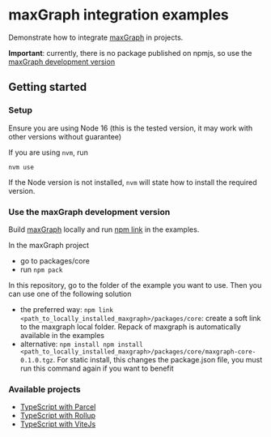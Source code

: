 # maxGraph integration examples

Demonstrate how to integrate [maxGraph](https://github.com/maxGraph/maxGraph/) in projects.

**Important**: currently, there is no package published on npmjs, so use the [maxGraph development version](#maxgraph-dev-version) 

## Getting started

### Setup

Ensure you are using Node 16 (this is the tested version, it may work with other versions without guarantee)

If you are using `nvm`, run
```shell
nvm use
```

If the Node version is not installed, `nvm` will state how to install the required version.


### <a id="maxgraph-dev-version"></a> Use the maxGraph development version

Build [maxGraph](https://github.com/maxGraph/maxGraph/) locally and run [npm link](https://docs.npmjs.com/cli/v8/commands/npm-link) in the examples.

In the maxGraph project
- go to packages/core
- run `npm pack`

In this repository, go to the folder of the example you want to use. Then you can use one of the following solution
- the preferred way: `npm link <path_to_locally_installed_maxgraph>/packages/core`: create a soft link to the maxgraph local folder. Repack of maxgraph is
automatically available in the examples
- alternative: `npm install npm install <path_to_locally_installed_maxgraph>/packages/core/maxgraph-core-0.1.0.tgz`. For static install, this changes
the package.json file, you must run this command again if you want to benefit


### Available projects

- [TypeScript with Parcel](./projects/parcel-ts/README.md)
- [TypeScript with Rollup](./projects/rollup-ts/README.md)
- [TypeScript with ViteJs](./projects/vitejs-ts/README.md)
